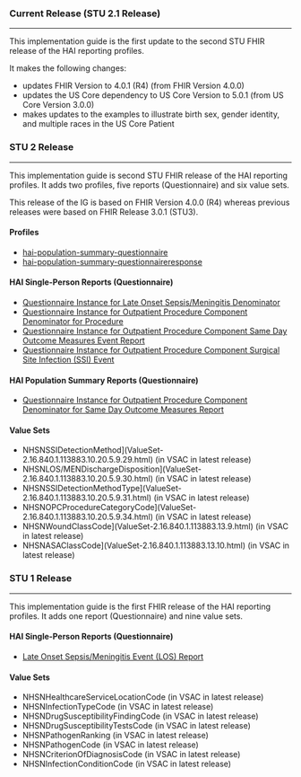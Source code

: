 ### Current Release (STU 2.1 Release)
-------------------------------

This implementation guide is the first update to the second STU FHIR release of the HAI reporting profiles. 

It makes the following changes:
* updates FHIR Version to 4.0.1 (R4) (from FHIR Version 4.0.0)
* updates the US Core dependency to US Core Version to 5.0.1 (from US Core Version 3.0.0)
* makes updates to the examples to illustrate birth sex, gender identity, and multiple races in the US Core Patient



### STU 2 Release
-------------------------------

This implementation guide is second STU FHIR release of the HAI reporting profiles. It adds two profiles, five reports (Questionnaire) and six value sets.

This release of the IG is based on FHIR Version 4.0.0 (R4) whereas previous releases were based on FHIR Release 3.0.1 (STU3).

#### Profiles

* [hai-population-summary-questionnaire](StructureDefinition-hai-population-summary-questionnaire.html)
* [hai-population-summary-questionnaireresponse](StructureDefinition-hai-population-summary-questionnaireresponse.html)

#### HAI Single-Person Reports (Questionnaire)

* [Questionnaire Instance for Late Onset Sepsis/Meningitis Denominator](Questionnaire-hai-questionnaire-los-denom.html)
* [Questionnaire Instance for Outpatient Procedure Component Denominator for Procedure](Questionnaire-hai-questionnaire-opc-proc-denom.html)
* [Questionnaire Instance for Outpatient Procedure Component Same Day Outcome Measures Event Report](Questionnaire-hai-questionnaire-opc-sdom-event.html)
* [Questionnaire Instance for Outpatient Procedure Component Surgical Site Infection (SSI) Event](Questionnaire-hai-questionnaire-opc-ssi-event.html)

#### HAI Population Summary Reports (Questionnaire)

* [Questionnaire Instance for Outpatient Procedure Component Denominator for Same Day Outcome Measures Report](Questionnaire-hai-questionnaire-opc-sdom-denom.html)

#### Value Sets

* NHSNSSIDetectionMethod](ValueSet-2.16.840.1.113883.10.20.5.9.29.html) (in VSAC in latest release)
* NHSNLOS/MENDischargeDisposition](ValueSet-2.16.840.1.113883.10.20.5.9.30.html) (in VSAC in latest release)
* NHSNSSIDetectionMethodType](ValueSet-2.16.840.1.113883.10.20.5.9.31.html) (in VSAC in latest release)
* NHSNOPCProcedureCategoryCode](ValueSet-2.16.840.1.113883.10.20.5.9.34.html) (in VSAC in latest release)
* NHSNWoundClassCode](ValueSet-2.16.840.1.113883.13.9.html) (in VSAC in latest release)
* NHSNASAClassCode](ValueSet-2.16.840.1.113883.13.10.html) (in VSAC in latest release)

### STU 1 Release
-------------

This implementation guide is the first FHIR release of the HAI reporting profiles. It adds one report (Questionnaire) and nine value sets.

#### HAI Single-Person Reports (Questionnaire)

* [Late Onset Sepsis/Meningitis Event (LOS) Report](Questionnaire-hai-questionnaire-los-event.html)

#### Value Sets

* NHSNHealthcareServiceLocationCode (in VSAC in latest release)
* NHSNInfectionTypeCode (in VSAC in latest release)
* NHSNDrugSusceptibilityFindingCode (in VSAC in latest release)
* NHSNDrugSusceptibilityTestsCode (in VSAC in latest release)
* NHSNPathogenRanking (in VSAC in latest release)
* NHSNPathogenCode (in VSAC in latest release)
* NHSNCriterionOfDiagnosisCode (in VSAC in latest release)
* NHSNInfectionConditionCode (in VSAC in latest release)